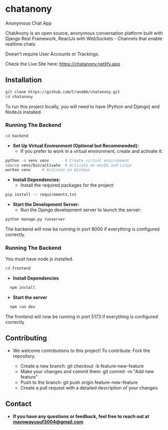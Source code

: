 # chatanony
Anonymous Chat App

ChatAnony is an open source, anonymous conversation platform built with Django Rest Framework, ReactJs with WebSockets - Channels that enable realtime chats

Doesn't require User Accounts or Trackings.

Check the Live Site here: <a href = "https://chatanony.netlify.app/">https://chatanony.netlify.app</a>

## Installation
```bash
git clone https://github.com/Crane04/chatanony.git
cd chatanony
```
To run this project locally, you will need to have (Python and Django) and NodeJs installed.

### Running The Backend
```bash
cd backend
```

- **Set Up Virtual Environment (Optional but Recommended):**
  - If you prefer to work in a virtual environment, create and activate it:
```bash
python -m venv venv       # Create virtual environment
source venv/bin/activate  # Activate on macOS and Linux
workon venv     # Activate on Windows
```
- **Install Dependencies:**
  - Install the required packages for the project:

```bash
pip install -r requirements.txt
```
- **Start the Development Server:**
  - Run the Django development server to launch the server:

```bash
python manage.py runserver
```
The backend will now be running in port 8000 if everything is configured correctly.

### Running The Backend
You must have node js installed.
```bash
cd frontend
```

- **Install Dependencies**
```bash
  npm install
```

- **Start the server**
```bash
  npm run dev
```
The frontend will now be running in port 5173 if everything is configured correctly

## Contributing
- We welcome contributions to this project! To contribute:
  Fork the repository.

  - Create a new branch: git checkout -b feature-new-feature
  - Make your changes and commit them: git commit -m "Add new feature"
  - Push to the branch: git push origin feature-new-feature
  - Create a pull request with a detailed description of your changes.

## Contact

- **If you have any questions or feedback, feel free to reach out at mayowayusuf3004@gmail.com**
